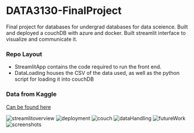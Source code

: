 # DATA3130-FinalProject
 Final project for databases for undergrad databases for data sceience. Built and deployed a couchDB with azure and docker. Built streamlit interface to visualize and communicate it. 

### Repo Layout
- StreamlitApp contains the code required to run the front end.
- DataLoading houses the CSV of the data used, as well as the python script for loading it into couchDB

### Data from Kaggle
[Can be found here](https://www.kaggle.com/datasets/arslaan5/explore-car-performance-fuel-efficiency-data)

![streamlitoverview](https://github.com/user-attachments/assets/a03ff13c-95f7-412e-8ddc-5ad6c9b392ec)
![deployment](https://github.com/user-attachments/assets/9b209d32-57ed-40a8-b81d-b0e03c94b9b9)
![couch](https://github.com/user-attachments/assets/47a0d9ea-0244-4b93-91d2-a7359f0d8af5)
![dataHandling](https://github.com/user-attachments/assets/fedb2de0-f590-404d-8812-d123e049066e)
![futureWork](https://github.com/user-attachments/assets/0db73786-39b2-4b13-b7c6-6dcfb78c8b25)
![screenshots](https://github.com/user-attachments/assets/27e7e80b-0469-4707-9ba9-ba03dc71fa24)
